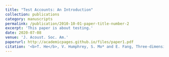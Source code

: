 ```yaml
---
title: "Test Accounts: An Introduction"
collection: publications
category: manuscripts
permalink: /publication/2010-10-01-paper-title-number-2
excerpt: 'This paper is about testing.'
date: 2020-07-08
venue: 'J. Acoust. Soc. Am.'
paperurl: http://academicpages.github.io/files/paper1.pdf
citation: '<b>T. He</b>, V. Humphrey, S. Mo* and E. Fang, Three-dimensional sound scattering from transversely symmetric surface waves in deep and shallow water using the equivalent source method, <i>J. Acoust. Soc. Am.</i> (IF: 2.1), 148, 73 (2020) (https://doi.org/10.1121/10.0001522)'
---
```

